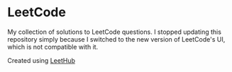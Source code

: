 # LeetCode
My collection of solutions to LeetCode questions. 
I stopped updating this repository simply because I switched to the new version of LeetCode's UI, which is not compatible with it.

Created using [LeetHub](https://github.com/QasimWani/LeetHub)
